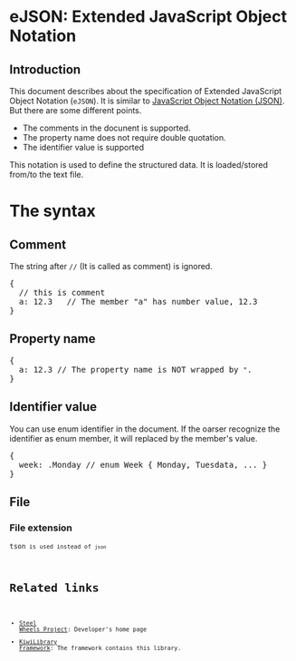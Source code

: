 # eJSON: Extended JavaScript Object Notation

## Introduction
This document describes about the specification of
Extended JavaScript Object Notation (<code>eJSON</code>).
It is similar to [JavaScript Object Notation (JSON)](https://www.json.org/json-en.html).
But there are some different points.

* The comments in the docunent is supported.
* The property name does not require double quotation.
* The identifier value is supported

This notation is used to define the structured data.
It is loaded/stored from/to the text file.

# The syntax
## Comment
The string after <code>//</code> (It is called as comment) is ignored. 
<pre>
{
  // this is comment
  a: 12.3   // The member "a" has number value, 12.3
}
</pre>

## Property name
<pre>
{
  a: 12.3 // The property name is NOT wrapped by <code>"</code>.
}
</pre>

## Identifier value
You can use enum identifier in the document.
If the oarser recognize the identifier as enum member,
it will replaced by the member's value.

<pre>
{
  week: .Monday // enum Week { Monday, Tuesdata, ... }
}
</pre>

## File
### File extension
<code>tson<code> is used instead of <code>json</code>

# Related links
* [Steel Wheels Project](https://gitlab.com/steewheels/project/-/blob/main/README.md): Developer's home page
* [KiwiLibrary Framework](https://gitlab.com/steewheels/kiwiscript/-/blob/main/KiwiLibrary/README.md): The framework contains this library.


